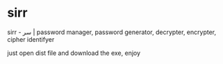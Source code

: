 # sirr
 sirr - سر | password manager, password generator, decrypter, encrypter, cipher identifyer

 just open dist file and download the exe, enjoy
